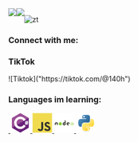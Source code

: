<img align="left" src="https://github-readme-stats.vercel.app/api?username=x8g&count_private=true&line_height=21&show_icons=true&hide_border=true&theme=midnight-purple"/>
<img align="left" src="https://github-readme-stats.vercel.app/api/top-langs/?username=x8g&layout=compact&card_width=445&hide_border=true&theme=midnight-purple"/>
</p>
<p align="left"> <img src="https://komarev.com/ghpvc/?username=x8g&label=Profile%20views&color=blueviolet&style=flat\" alt="zt" /> </p>
<h3 align="left">Connect with me: </h3>
<h3 align="left">TikTok</h3>
![Tiktok]("https://tiktok.com/@140h")
<p align="left">
</p>
<h3 align="left">Languages im learning: </h3>
<p align="left"> <a href="https://www.w3schools.com/cpp/" target="_blank" rel="noreferrer"> <img href="https://www.w3schools.com/cs/" target="_blank" rel="noreferrer"> <img src="https://raw.githubusercontent.com/devicons/devicon/master/icons/csharp/csharp-original.svg" alt="csharp" width="40" height="40"/> </a> <a href="https://developer.mozilla.org/en-US/docs/Web/JavaScript" target="_blank" rel="noreferrer"> <img src="https://raw.githubusercontent.com/devicons/devicon/master/icons/javascript/javascript-original.svg" alt="javascript" width="40" height="40"/> </a> <a href="https://nodejs.org" target="_blank" rel="noreferrer"> <img src="https://raw.githubusercontent.com/devicons/devicon/master/icons/nodejs/nodejs-original-wordmark.svg" alt="nodejs" width="40" height="40"/> </a> <a href="https://www.python.org" target="_blank" rel="noreferrer"> <img src="https://raw.githubusercontent.com/devicons/devicon/master/icons/python/python-original.svg" alt="python" width="40" height="40"/> </a> </p>
